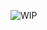 ![WIP](https://i.postimg.cc/rwKsKhnd/09.jpg?ixid=MnwxMjA3fDB8MHxwaG90by1wYWdlfHx8fGVufDB8fHx8&ixlib=rb-1.2.1&auto=format&fit=crop&w=4504&q=80)
